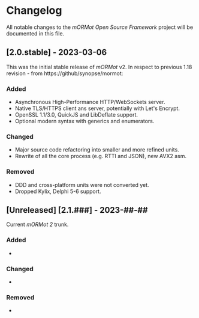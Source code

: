 # Changelog

All notable changes to the *mORMot Open Source Framework* project will be documented in this file.

## [2.0.stable] - 2023-03-06
This was the initial stable release of *mORMot* v2.
In respect to previous 1.18 revision - from https://github/synopse/mormot:
### Added
- Asynchronous High-Performance HTTP/WebSockets server.
- Native TLS/HTTPS client ans server, potentially with Let's Encrypt.
- OpenSSL 1.1/3.0, QuickJS and LibDeflate support.
- Optional modern syntax with generics and enumerators.
### Changed
- Major source code refactoring into smaller and more refined units.
- Rewrite of all the core process (e.g. RTTI and JSON), new AVX2 asm.
### Removed
- DDD and cross-platform units were not converted yet.
- Dropped Kylix, Delphi 5-6 support.

## [Unreleased] [2.1.###] - 2023-##-##
Current *mORMot 2* trunk.
### Added
- 
### Changed
- 
### Removed
- 